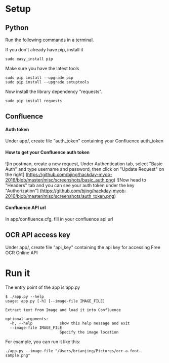 
# Setup
## Python
Run the following commands in a terminal.

If you don't already have pip, install it
```
sudo easy_install pip
```
Make sure you have the latest tools
```
sudo pip install --upgrade pip
sudo pip install --upgrade setuptools
```
Now install the library dependency "requests".
```
sudo pip install requests
```
## Confluence
#### Auth token
Under app/, create file "auth_token" containing your Confluence auth_token
#### How to get your Confluence auth token
![In postman, create a new request, Under Authentication tab, select "Basic Auth" and type username and password, then click on "Update Request" on the right]
(https://github.com/bjing/hackday-myob-2016/blob/master/misc/screenshots/basic_auth.png)
![Now head to "Headers" tab and you can see your auth token under the key "Authorization"]
(https://github.com/bjing/hackday-myob-2016/blob/master/misc/screenshots/auth_token.png)
#### Confluence API url
In app/confluence.cfg, fill in your confluence api url
## OCR API access key
Under app/, create file "api_key" containing the api key for accessing Free OCR Online API

# Run it
The entry point of the app is app.py
```
$ ./app.py --help
usage: app.py [-h] [--image-file IMAGE_FILE]

Extract text from Image and load it into Confluence

optional arguments:
  -h, --help            show this help message and exit
  --image-file IMAGE_FILE
                        Specify the image location
```
For example, you can run it like this:
```
./app.py --image-file "/Users/brianjing/Pictures/ocr-a-font-sample.png"
```
